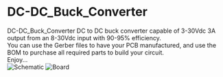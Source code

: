 # DC-DC_Buck_Converter
DC-DC_Buck_Converter DC to DC buck converter capable of 3-30Vdc 3A output from an 8-30Vdc input with 90-95% efficiency.    
You can use the Gerber files to have your PCB manufactured, and use the BOM to purchase all required parts to build your circuit.      
Enjoy...      
![Schematic](https://user-images.githubusercontent.com/55294493/64899167-f6e48a80-d63e-11e9-9533-1345a9696155.JPG)      ![Board](https://user-images.githubusercontent.com/55294493/64897648-01038a80-d639-11e9-9574-50bb8f996f63.png)

